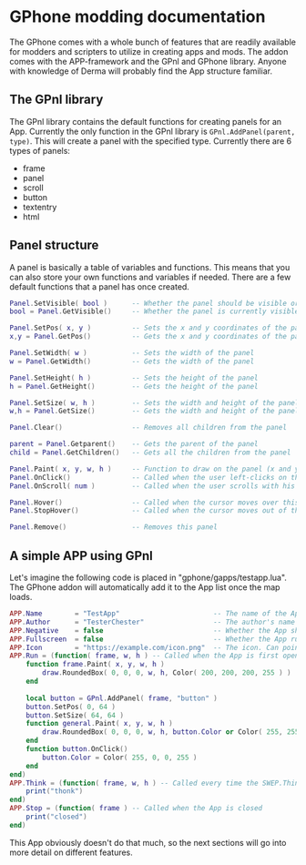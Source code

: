 # GPhone modding documentation
The GPhone comes with a whole bunch of features that are readily available
for modders and scripters to utilize in creating apps and mods.The addon comes with the APP-framework and the GPnl and GPhone library.
Anyone with knowledge of Derma will probably find the App structure familiar.

## The GPnl library
The GPnl library contains the default functions for creating panels for an App.
Currently the only function in the GPnl library is `GPnl.AddPanel(parent, type)`.
This will create a panel with the specified type. Currently there are 6 types of panels:
* frame
* panel
* scroll
* button
* textentry
* html

## Panel structure
A panel is basically a table of variables and functions.
This means that you can also store your own functions and variables if needed.
There are a few default functions that a panel has once created.
```lua
Panel.SetVisible( bool )      -- Whether the panel should be visible or not (chil panels won't be drawn)
bool = Panel.GetVisible()     -- Whether the panel is currently visible or not

Panel.SetPos( x, y )          -- Sets the x and y coordinates of the panel
x,y = Panel.GetPos()          -- Gets the x and y coordinates of the panel

Panel.SetWidth( w )           -- Sets the width of the panel
w = Panel.GetWidth()          -- Gets the width of the panel

Panel.SetHeight( h )          -- Sets the height of the panel
h = Panel.GetHeight()         -- Gets the height of the panel

Panel.SetSize( w, h )         -- Sets the width and height of the panel
w,h = Panel.GetSize()         -- Gets the width and height of the panel

Panel.Clear()                 -- Removes all children from the panel

parent = Panel.Getparent()    -- Gets the parent of the panel
child = Panel.GetChildren()   -- Gets all the children from the panel

Panel.Paint( x, y, w, h )     -- Function to draw on the panel (x and y are not needed unless you change the viewport)
Panel.OnClick()               -- Called when the user left-clicks on this panel
Panel.OnScroll( num )         -- Called when the user scrolls with his mouse (only works on scroll-type panels)

Panel.Hover()                 -- Called when the cursor moves over this panel
Panel.StopHover()             -- Called when the cursor moves out of this panel

Panel.Remove()                -- Removes this panel
```

## A simple APP using GPnl
Let's imagine the following code is placed in "gphone/gapps/testapp.lua".
The GPhone addon will automatically add it to the App list once the map loads.

```lua
APP.Name        = "TestApp"                       -- The name of the App
APP.Author      = "TesterChester"                 -- The author's name
APP.Negative    = false                           -- Whether the App should use negative top-colors or not
APP.Fullscreen  = false                           -- Whether the App runs in fullscreen or not
APP.Icon        = "https://example.com/icon.png"  -- The icon. Can point to a local file or an online file
APP.Run = (function( frame, w, h ) -- Called when the App is first opened
	function frame.Paint( x, y, w, h )
		draw.RoundedBox( 0, 0, 0, w, h, Color( 200, 200, 200, 255 ) )
	end
	
	local button = GPnl.AddPanel( frame, "button" )
	button.SetPos( 0, 64 )
	button.SetSize( 64, 64 )
	function general.Paint( x, y, w, h )
		draw.RoundedBox( 0, 0, 0, w, h, button.Color or Color( 255, 255, 255, 255 ) )
	end
	function button.OnClick()
		button.Color = Color( 255, 0, 0, 255 )
	end
end)
APP.Think = (function( frame, w, h ) -- Called every time the SWEP.Think function is called
	print("thonk")
end)
APP.Stop = (function( frame ) -- Called when the App is closed
	print("closed")
end)
```

This App obviously doesn't do that much, so the next sections will go into more detail on different features.
